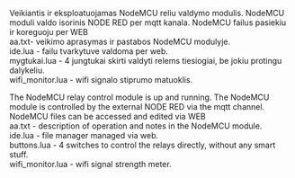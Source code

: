 Veikiantis ir eksploatuojamas  NodeMCU reliu valdymo modulis. 
NodeMCU moduli valdo isorinis  NODE RED per mqtt kanala.
NodeMCU failus pasiekiu ir koreguoju per WEB  
aa.txt- veikimo aprasymas ir pastabos NodeMCU modulyje.  
ide.lua - failu tvarkytuve valdoma per web.  
mygtukai.lua - 4 jungtukai skirti valdyti relems tiesiogiai, be jokiu protingu dalykeliu.  
wifi_monitor.lua - wifi signalo stiprumo matuoklis.   


  
The NodeMCU relay control module is up and running. 
The NodeMCU module is controlled by the external NODE RED via the mqtt channel.
NodeMCU files can be accessed and edited via WEB  
aa.txt - description of operation and notes in the NodeMCU module.  
ide.lua - file manager managed via web.  
buttons.lua - 4 switches to control the relays directly, without any smart stuff.  
wifi_monitor.lua - wifi signal strength meter.   

 

